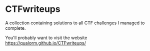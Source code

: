 # CTFwriteups
A collection containing solutions to all CTF challenges I managed to complete.

You'll probably want to visit the website https://qualorm.github.io/CTFwriteups/
